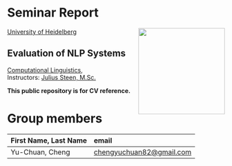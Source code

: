 # Seminar Report
 <img src="https://upload.wikimedia.org/wikipedia/commons/e/ea/Ruprecht-Karls-Universit%C3%A4t_Heidelberg_Logo.svg" align="right" width="200px"/>

[University of Heidelberg](https://www.uni-heidelberg.de/en)  


 
## Evaluation of NLP Systems

[Computational Linguistics](https://www.cl.uni-heidelberg.de/courses/),  
Instructors: [Julius Steen, M.Sc.](https://www.cl.uni-heidelberg.de/~steen/)

**This public repository is for CV reference.**

# Group members
| First Name, Last Name| email |
|:-------|:-------|
| Yu-Chuan, Cheng | chengyuchuan82@gmail.com |

